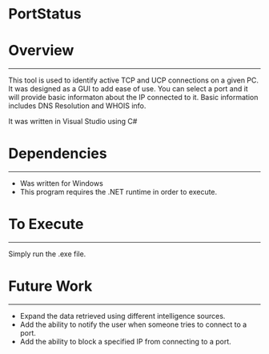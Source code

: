 <h1>PortStatus</h1>

<h1>Overview</h1>
<hr />
<p>This tool is used to identify active TCP and UCP connections on a given PC.  It was designed as a GUI to add ease of use.  You can select a port and it will provide basic informaton about the IP connected to it.  Basic information includes DNS Resolution and WHOIS info.</p>

<p>It was written in Visual Studio using C#</p>

<h1>Dependencies</h1>
<hr />
<ul>
<li>Was written for Windows</li>
<li>This program requires the .NET runtime in order to execute.</li>
</ul>

<h1>To Execute</h1>
<hr />
<p>Simply run the .exe file.</p>

<h1>Future Work</h1>
<hr />
<ul>
<li>Expand the data retrieved using different intelligence sources.</li>
<li>Add the ability to notify the user when someone tries to connect to a port.</li>
<li>Add the ability to block a specified IP from connecting to a port.</li>
</ul>
